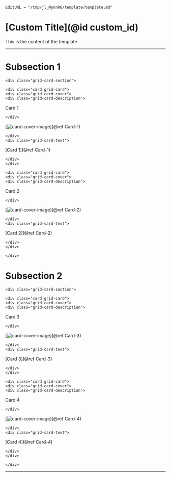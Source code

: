 ```@meta
EditURL = "/tmp/jl_MynnRG/template/template.md"
```

# [Custom Title](@id custom_id)

This is the content of the template

---

# Subsection 1


```@raw html
<div class="grid-card-section">
```

```@raw html
<div class="card grid-card">
<div class="grid-card-cover">
<div class="grid-card-description">
```
Card 1
```@raw html
</div>
```
[![card-cover-image](covers/democards_logo.svg)](@ref Card-1)
```@raw html
</div>
<div class="grid-card-text">
```

[Card 1](@ref Card-1)

```@raw html
</div>
</div>
```

```@raw html
<div class="card grid-card">
<div class="grid-card-cover">
<div class="grid-card-description">
```
Card 2
```@raw html
</div>
```
[![card-cover-image](covers/democards_logo.svg)](@ref Card-2)
```@raw html
</div>
<div class="grid-card-text">
```

[Card 2](@ref Card-2)

```@raw html
</div>
</div>
```



```@raw html
</div>
```

# Subsection 2


```@raw html
<div class="grid-card-section">
```

```@raw html
<div class="card grid-card">
<div class="grid-card-cover">
<div class="grid-card-description">
```
Card 3
```@raw html
</div>
```
[![card-cover-image](covers/democards_logo.svg)](@ref Card-3)
```@raw html
</div>
<div class="grid-card-text">
```

[Card 3](@ref Card-3)

```@raw html
</div>
</div>
```

```@raw html
<div class="card grid-card">
<div class="grid-card-cover">
<div class="grid-card-description">
```
Card 4
```@raw html
</div>
```
[![card-cover-image](covers/democards_logo.svg)](@ref Card-4)
```@raw html
</div>
<div class="grid-card-text">
```

[Card 4](@ref Card-4)

```@raw html
</div>
</div>
```



```@raw html
</div>
```



---
